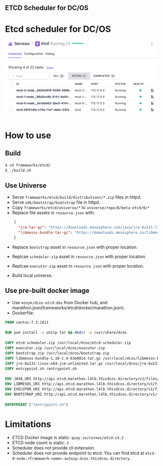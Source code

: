 ETCD Scheduler for DC/OS
------------------------

# Etcd scheduler for DC/OS

![Image of schduler](frameworks/etcd/docs/etcd-scheduler.png)

# How to use 
## Build
```bash
$ cd frameworks/etcd/
$ ./build.sh
```

## Use Universe

* Serve `frameworks/etcd/build/distributions/*.zip` files in httpd.
* Serve `sdk/bootstrap/bootstrap` file in httpd.
* Copy `frameworks/etcd/universe/*` to `universe/repo/B/beta-etcd/0/*`
* Replace file assets in `resource.json` with:
```json
    {
      "jre-tar-gz": "https://downloads.mesosphere.com/java/jre-8u131-linux-x64-jce-unlimited.tar.gz",
      "libmesos-bundle-tar-gz": "https://downloads.mesosphere.io/libmesos-bundle/libmesos-bundle-1.10-1.4-63e0814.tar.gz"
    }
``` 

* Replace `bootstrap` asset in `resource.json` with proper location.
* Replcae `scheduler-zip` asset in `resource.json` with proper location.
* Replcae `executor-zip` asset in `resource.json` with proper location.

* Build local universe.

## Use pre-built docker image

* Use `minyk/dcos-etcd:dev` from Docker hub, and marathon.json(frameworks/etcd/docker/marathon.json).
* Dockerfile: 
```dockerfile
FROM centos:7.3.1611

RUN yum install -y unzip tar && mkdir -p /usr/share/dcos

COPY etcd-scheduler.zip /usr/local/dcos/etcd-scheduler.zip
COPY executor.zip /usr/local/dcos/executor.zip
COPY bootstrap.zip /usr/local/dcos/bootstrap.zip
COPY libmesos-bundle-1.10-1.4-63e0814.tar.gz /usr/local/dcos/libmesos-bundle-1.10-1.4-63e0814.tar.gz
COPY jre-8u131-linux-x64-jce-unlimited.tar.gz /usr/local/dcos/jre-8u131-linux-x64-jce-unlimited.tar.gz
COPY entrypoint.sh /entrypoint.sh

ENV JAVA_URI http://api.etcd.marathon.l4lb.thisdcos.directory/v1/files/jre-8u131-linux-x64-jce-unlimited.tar.gz
ENV LIBMESOS_URI http://api.etcd.marathon.l4lb.thisdcos.directory/v1/files/libmesos-bundle-1.10-1.4-63e0814.tar.gz
ENV EXECUTOR_URI http://api.etcd.marathon.l4lb.thisdcos.directory/v1/files/executor.zip
ENV BOOTSTRAP_URI http://api.etcd.marathon.l4lb.thisdcos.directory/v1/files/bootstrap.zip

ENTRYPOINT ["/entrypoint.sh"]

```

# Limitations
* ETCD Docker image is static: `quay.io/coreos/etcd:v3.2`
* ETCD node count is static: `3`
* Scheduler does not provide cli extension.
* Scheduler does not provide endpoint to etcd. You can find etcd at `etcd-0-node.<framework-name>.autoip.dcos.thisdcos.directory`.
